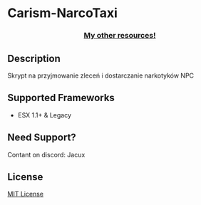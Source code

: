 # Carism-NarcoTaxi


<div align='center'><h3><a href='https://github.com/jacux'>My other resources!</a></h3></div>

## Description
   
<p>Skrypt na przyjmowanie zleceń i dostarczanie narkotyków NPC</p>

## Supported Frameworks

- ESX 1.1+ & Legacy

## Need Support?

Contant on discord: Jacux

## License

[MIT License ](https://choosealicense.com/licenses/mit/)
